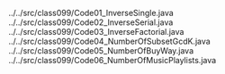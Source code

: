 ../../src/class099/Code01_InverseSingle.java
../../src/class099/Code02_InverseSerial.java
../../src/class099/Code03_InverseFactorial.java
../../src/class099/Code04_NumberOfSubsetGcdK.java
../../src/class099/Code05_NumberOfBuyWay.java
../../src/class099/Code06_NumberOfMusicPlaylists.java
